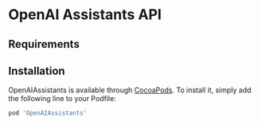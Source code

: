 # OpenAI Assistants API

## Requirements

## Installation

OpenAIAssistants is available through [CocoaPods](https://cocoapods.org). To install
it, simply add the following line to your Podfile:

```ruby
pod 'OpenAIAssistants'
```
